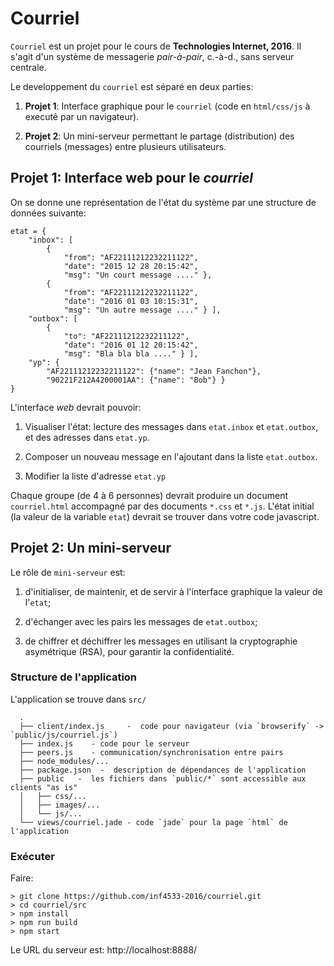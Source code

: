# Courriel

`Courriel` est un projet  pour le cours de
__Technologies Internet, 2016__.
Il s'agit d'un système de messagerie _pair-à-pair_,
c.-à-d., sans serveur centrale.

Le developpement du `courriel` est séparé en deux parties:

1.  __Projet 1__: Interface graphique pour le `courriel` (code en `html/css/js`
    à executê par un navigateur).

2.  __Projet 2__: Un mini-serveur permettant le partage (distribution)
    des courriels (messages) entre plusieurs utilisateurs.

## Projet 1: Interface web pour le _courriel_

On se donne une représentation de l'état du système par une structure
de données suivante:

    etat = {
        "inbox": [
            {
                "from": "AF22111212232211122",
                "date": "2015 12 28 20:15:42",
                "msg": "Un court message ...." },
            {
                "from": "AF22111212232211122",
                "date": "2016 01 03 10:15:31",
                "msg": "Un autre message ...." } ],
        "outbox": [
            {
                "to": "AF22111212232211122",
                "date": "2016 01 12 20:15:42",
                "msg": "Bla bla bla ...." } ],
        "yp": {
            "AF22111212232211122": {"name": "Jean Fanchon"},
            "90221F212A4200001AA": {"name": "Bob"} }
    }

L'interface _web_ devrait pouvoir:

1.  Visualiser l'état: lecture des messages dans `etat.inbox` et
`etat.outbox`, et des adresses dans `etat.yp`.

2.  Composer un nouveau message en l'ajoutant dans la liste `etat.outbox`.

3.  Modifier la liste d'adresse `etat.yp`

Chaque groupe (de 4 à 6 personnes) devrait produire un document
`courriel.html` accompagné par des documents `*.css` et `*.js`. L'état
initial (la valeur de la variable `etat`) devrait se trouver dans votre
code javascript.

## __Projet 2__: Un mini-serveur

Le rôle de `mini-serveur` est:

1. d'initialiser, de maintenir, et de servir à l'interface graphique
la valeur de l'`etat`;

2. d'échanger avec les pairs les messages de `etat.outbox`;

3. de chiffrer et déchiffrer les messages en utilisant la
cryptographie asymétrique (RSA), pour garantir la confidentialité.


### Structure de l'application

L'application se trouve dans `src/`

      .
      ├── client/index.js     -  code pour navigateur (via `browserify` -> `public/js/courriel.js`)
      ├── index.js    - code pour le serveur
      ├── peers.js    - communication/synchronisation entre pairs
      ├── node_modules/...
      ├── package.json  -  description de dépendances de l'application
      ├── public   -  les fichiers dans `public/*` sont accessible aux clients "as is"
      │   ├── css/...
      │   ├── images/...
      │   └── js/...
      └── views/courriel.jade - code `jade` pour la page `html` de l'application

### Exécuter

Faire:

    > git clone https://github.com/inf4533-2016/courriel.git
    > cd courriel/src
    > npm install
    > npm run build
    > npm start

Le URL du serveur est: http://localhost:8888/
